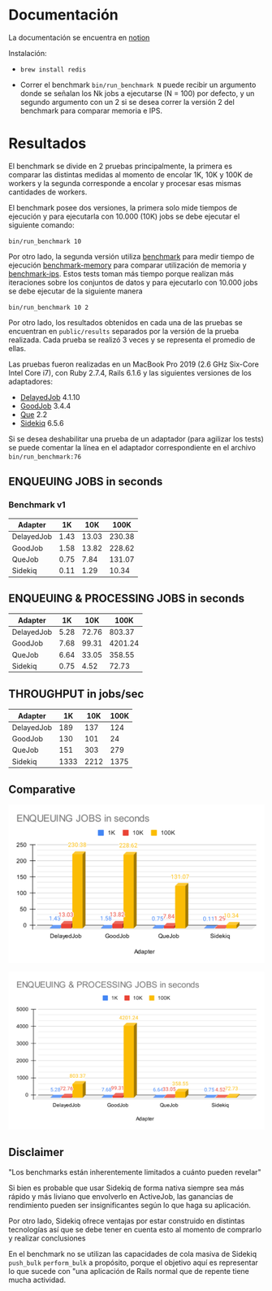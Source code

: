 # Documentación

La documentación se encuentra en [notion](https://www.notion.so/bukhr/ActiveJob-DelayedJob-v-s-GoodJob-v-s-Sidekiq-535fcd4acf7243a6826eeee0bea490da)

Instalación:

* `brew install redis`

* Correr el benchmark `bin/run_benchmark N` puede recibir un argumento donde se señalan los Nk jobs a ejecutarse (N = 100) por defecto, y un segundo argumento con un 2 si se desea correr la versión 2 del benchmark para comparar memoria e IPS.

# Resultados
El benchmark se divide en 2 pruebas principalmente, la primera es comparar las distintas medidas al momento de encolar 1K, 10K y 100K de workers y la segunda corresponde a encolar y procesar esas mismas cantidades de workers. 

El benchmark posee dos versiones, la primera solo mide tiempos de ejecución y para ejecutarla con 10.000 (10K) jobs se debe ejecutar el siguiente comando:

`bin/run_benchmark 10`

Por otro lado, la segunda versión utiliza [benchmark](https://github.com/ruby/benchmark) para medir tiempo de ejecución [benchmark-memory](https://github.com/michaelherold/benchmark-memory) para comparar utilización de memoria y [benchmark-ips](https://github.com/evanphx/benchmark-ips). Estos tests toman más tiempo porque realizan más iteraciones sobre los conjuntos de datos y para ejecutarlo con 10.000 jobs se debe ejecutar de la siguiente manera

`bin/run_benchmark 10 2`

Por otro lado, los resultados obtenidos en cada una de las pruebas se encuentran en `public/results` separados por la versión de la prueba realizada. Cada prueba se realizó 3 veces y se representa el promedio de ellas.

Las pruebas fueron realizadas en un MacBook Pro 2019 (2.6 GHz Six-Core Intel Core i7), con Ruby 2.7.4, Rails 6.1.6 y las siguientes versiones de los adaptadores:
* [DelayedJob](https://github.com/collectiveidea/delayed_job) 4.1.10
* [GoodJob](https://github.com/bensheldon/good_job) 3.4.4
* [Que](https://github.com/que-rb/que) 2.2
* [Sidekiq](https://github.com/mperham/sidekiq) 6.5.6

Si se desea deshabilitar una prueba de un adaptador (para agilizar los tests) se puede comentar la línea en el adaptador correspondiente en el archivo `bin/run_benchmark:76`


## ENQUEUING JOBS in seconds
### Benchmark v1
| **Adapter** | **1K** | **10K** | **100K** |
|-------------|--------|---------|----------|
| DelayedJob  |   1.43 |   13.03 |   230.38 |
| GoodJob     |   1.58 |   13.82 |   228.62 |
| QueJob      |   0.75 |    7.84 |   131.07 |
| Sidekiq     |   0.11 |    1.29 |    10.34 |

## ENQUEUING & PROCESSING JOBS in seconds

| **Adapter** | **1K** | **10K** | **100K** |
|-------------|--------|---------|----------|
| DelayedJob  |   5.28 |   72.76 |   803.37 |
| GoodJob     |   7.68 |   99.31 |  4201.24 |
| QueJob      |   6.64 |   33.05 |   358.55 |
| Sidekiq     |   0.75 |    4.52 |    72.73 |

## THROUGHPUT in jobs/sec
| **Adapter** | **1K** | **10K** | **100K** |
|-------------|--------|---------|----------|
| DelayedJob  |    189 |     137 |      124 |
| GoodJob     |    130 |     101 |       24 |
| QueJob      |    151 |     303 |      279 |
| Sidekiq     |   1333 |    2212 |     1375 |

## Comparative
![Enqueuing & Processing](public/ENQUEUING_JOBS_in_seconds.svg?raw=true "Adapters v/s Enqueing")

![Enqueuing & Processing](public/ENQUEUING_PROCESSING_JOBS_seconds.svg?raw=true "Adapters v/s Enqueing & Processing")

## Disclaimer
"Los benchmarks están inherentemente limitados a cuánto pueden revelar"

Si bien es probable que usar Sidekiq de forma nativa siempre sea más rápido y más liviano que envolverlo en ActiveJob, las ganancias de rendimiento pueden ser insignificantes según lo que haga su aplicación.

Por otro lado, Sidekiq ofrece ventajas por estar construido en distintas tecnologías así que se debe tener en cuenta esto al momento de comprarlo y realizar conclusiones

En el benchmark no se utilizan las capacidades de cola masiva de Sidekiq `push_bulk` `perform_bulk` a propósito, porque el objetivo aquí es representar lo que sucede con "una aplicación de Rails normal que de repente tiene mucha actividad.